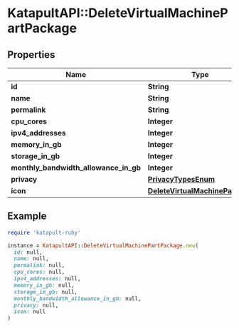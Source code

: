 # KatapultAPI::DeleteVirtualMachinePartPackage

## Properties

| Name | Type | Description | Notes |
| ---- | ---- | ----------- | ----- |
| **id** | **String** |  | [optional] |
| **name** | **String** |  | [optional] |
| **permalink** | **String** |  | [optional] |
| **cpu_cores** | **Integer** |  | [optional] |
| **ipv4_addresses** | **Integer** |  | [optional] |
| **memory_in_gb** | **Integer** |  | [optional] |
| **storage_in_gb** | **Integer** |  | [optional] |
| **monthly_bandwidth_allowance_in_gb** | **Integer** |  | [optional] |
| **privacy** | [**PrivacyTypesEnum**](PrivacyTypesEnum.md) |  | [optional] |
| **icon** | [**DeleteVirtualMachinePartIcon**](DeleteVirtualMachinePartIcon.md) |  | [optional] |

## Example

```ruby
require 'katapult-ruby'

instance = KatapultAPI::DeleteVirtualMachinePartPackage.new(
  id: null,
  name: null,
  permalink: null,
  cpu_cores: null,
  ipv4_addresses: null,
  memory_in_gb: null,
  storage_in_gb: null,
  monthly_bandwidth_allowance_in_gb: null,
  privacy: null,
  icon: null
)
```

